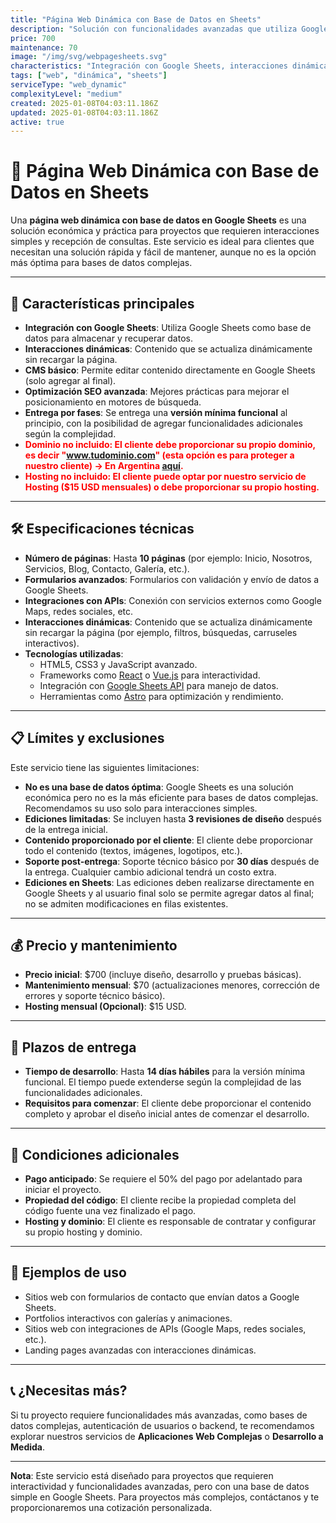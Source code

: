 ```yaml
---
title: "Página Web Dinámica con Base de Datos en Sheets"
description: "Solución con funcionalidades avanzadas que utiliza Google Sheets como base de datos para interacciones simples y recepción de consultas. Ideal para proyectos que requieren una solución económica y fácil de mantener."
price: 700
maintenance: 70
image: "/img/svg/webpagesheets.svg"
characteristics: "Integración con Google Sheets, interacciones dinámicas."
tags: ["web", "dinámica", "sheets"]
serviceType: "web_dynamic"
complexityLevel: "medium"
created: 2025-01-08T04:03:11.186Z
updated: 2025-01-08T04:03:11.186Z
active: true
---
```


# 🚀 **Página Web Dinámica con Base de Datos en Sheets**

Una **página web dinámica con base de datos en Google Sheets** es una solución económica y práctica para proyectos que requieren interacciones simples y recepción de consultas. Este servicio es ideal para clientes que necesitan una solución rápida y fácil de mantener, aunque no es la opción más óptima para bases de datos complejas.

---

## 🌟 **Características principales**
- **Integración con Google Sheets**: Utiliza Google Sheets como base de datos para almacenar y recuperar datos.
- **Interacciones dinámicas**: Contenido que se actualiza dinámicamente sin recargar la página.
- **CMS básico**: Permite editar contenido directamente en Google Sheets (solo agregar al final).
- **Optimización SEO avanzada**: Mejores prácticas para mejorar el posicionamiento en motores de búsqueda.
- **Entrega por fases**: Se entrega una **versión mínima funcional** al principio, con la posibilidad de agregar funcionalidades adicionales según la complejidad.
- <span style="color: red; font-weight: 700;">**Dominio no incluido**: El cliente debe proporcionar su propio dominio, es decir "www.tudominio.com" (esta opción es para proteger a nuestro cliente) -> En Argentina [aquí](https://nic.ar/).</span>
- <span style="color: red; font-weight: 700;">**Hosting no incluido**: El cliente puede optar por nuestro servicio de Hosting ($15 USD mensuales) o debe proporcionar su propio hosting.</span>

---

## 🛠️ **Especificaciones técnicas**
- **Número de páginas**: Hasta **10 páginas** (por ejemplo: Inicio, Nosotros, Servicios, Blog, Contacto, Galería, etc.).
- **Formularios avanzados**: Formularios con validación y envío de datos a Google Sheets.
- **Integraciones con APIs**: Conexión con servicios externos como Google Maps, redes sociales, etc.
- **Interacciones dinámicas**: Contenido que se actualiza dinámicamente sin recargar la página (por ejemplo, filtros, búsquedas, carruseles interactivos).
- **Tecnologías utilizadas**:
  - HTML5, CSS3 y JavaScript avanzado.
  - Frameworks como [React](https://reactjs.org/) o [Vue.js](https://vuejs.org/) para interactividad.
  - Integración con [Google Sheets API](https://developers.google.com/sheets/api) para manejo de datos.
  - Herramientas como [Astro](https://astro.build/) para optimización y rendimiento.

---

## 📋 **Límites y exclusiones**
Este servicio tiene las siguientes limitaciones:
- **No es una base de datos óptima**: Google Sheets es una solución económica pero no es la más eficiente para bases de datos complejas. Recomendamos su uso solo para interacciones simples.
- **Ediciones limitadas**: Se incluyen hasta **3 revisiones de diseño** después de la entrega inicial.
- **Contenido proporcionado por el cliente**: El cliente debe proporcionar todo el contenido (textos, imágenes, logotipos, etc.).
- **Soporte post-entrega**: Soporte técnico básico por **30 días** después de la entrega. Cualquier cambio adicional tendrá un costo extra.
- **Ediciones en Sheets**: Las ediciones deben realizarse directamente en Google Sheets y al usuario final solo se permite agregar datos al final; no se admiten modificaciones en filas existentes.

---

## 💰 **Precio y mantenimiento**
- **Precio inicial**: $700 (incluye diseño, desarrollo y pruebas básicas).
- **Mantenimiento mensual**: $70 (actualizaciones menores, corrección de errores y soporte técnico básico).
- **Hosting mensual (Opcional)**: $15 USD.

---

## 📅 **Plazos de entrega**
- **Tiempo de desarrollo**: Hasta **14 días hábiles** para la versión mínima funcional. El tiempo puede extenderse según la complejidad de las funcionalidades adicionales.
- **Requisitos para comenzar**: El cliente debe proporcionar el contenido completo y aprobar el diseño inicial antes de comenzar el desarrollo.

---

## 🚨 **Condiciones adicionales**
- **Pago anticipado**: Se requiere el 50% del pago por adelantado para iniciar el proyecto.
- **Propiedad del código**: El cliente recibe la propiedad completa del código fuente una vez finalizado el pago.
- **Hosting y dominio**: El cliente es responsable de contratar y configurar su propio hosting y dominio.

---

## 📸 **Ejemplos de uso**
- Sitios web con formularios de contacto que envían datos a Google Sheets.
- Portfolios interactivos con galerías y animaciones.
- Sitios web con integraciones de APIs (Google Maps, redes sociales, etc.).
- Landing pages avanzadas con interacciones dinámicas.

---

## 📞 **¿Necesitas más?**
Si tu proyecto requiere funcionalidades más avanzadas, como bases de datos complejas, autenticación de usuarios o backend, te recomendamos explorar nuestros servicios de **Aplicaciones Web Complejas** o **Desarrollo a Medida**.

---

**Nota**: Este servicio está diseñado para proyectos que requieren interactividad y funcionalidades avanzadas, pero con una base de datos simple en Google Sheets. Para proyectos más complejos, contáctanos y te proporcionaremos una cotización personalizada.